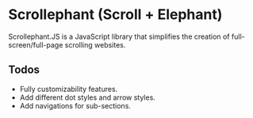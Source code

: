# Scrollephant (Scroll + Elephant)

Scrollephant.JS is a JavaScript library that simplifies the creation of full-screen/full-page scrolling websites.

## Todos

- Fully customizability features.
- Add different dot styles and arrow styles.
- Add navigations for sub-sections.
